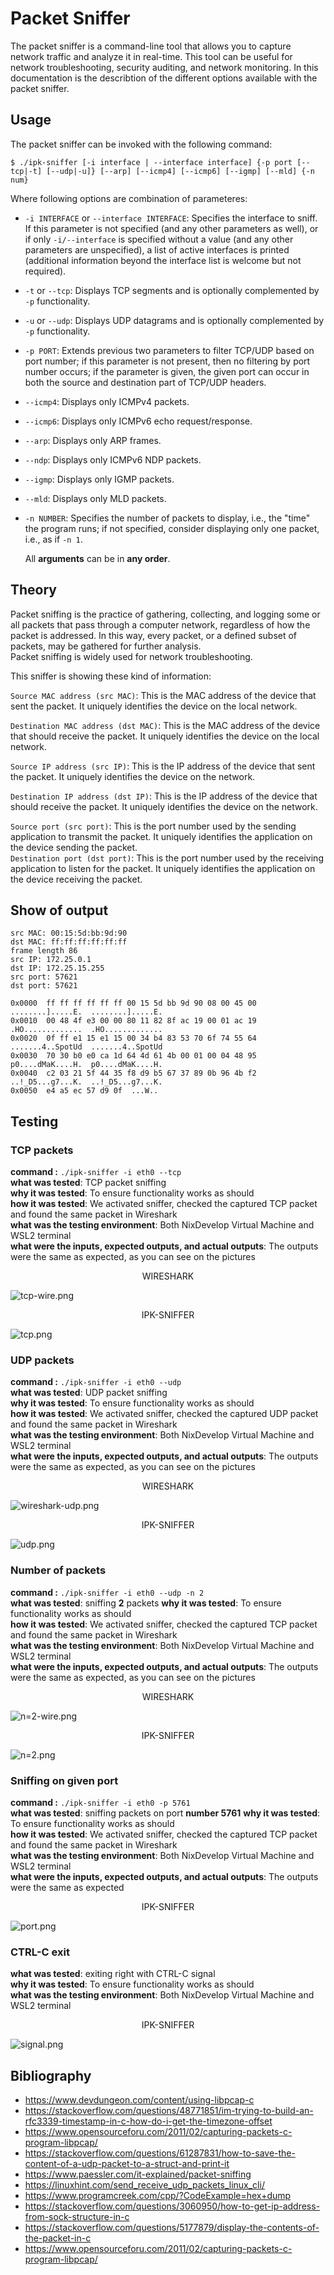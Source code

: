 # Packet Sniffer


The packet sniffer is a command-line tool that allows you to capture network traffic and analyze it in real-time. This tool can be useful for network troubleshooting, security auditing, and network monitoring. In this documentation is the describtion of the different options available with the packet sniffer.

## Usage

The packet sniffer can be invoked with the following command:  
```
$ ./ipk-sniffer [-i interface | --interface interface] {-p port [--tcp|-t] [--udp|-u]} [--arp] [--icmp4] [--icmp6] [--igmp] [--mld] {-n num}
```
Where following options are combination of parameteres:

- `-i INTERFACE` or `--interface INTERFACE`: Specifies the interface to sniff. If this parameter is not specified (and any other parameters as well), or if only `-i/--interface` is specified without a value (and any other parameters are unspecified), a list of active interfaces is printed (additional information beyond the interface list is welcome but not required).

- `-t` or `--tcp`: Displays TCP segments and is optionally complemented by `-p` functionality.

- `-u` or `--udp`: Displays UDP datagrams and is optionally complemented by `-p` functionality.

- `-p PORT`: Extends previous two parameters to filter TCP/UDP based on port number; if this parameter is not present, then no filtering by port number occurs; if the parameter is given, the given port can occur in both the source and destination part of TCP/UDP headers.

- `--icmp4`: Displays only ICMPv4 packets.

- `--icmp6`: Displays only ICMPv6 echo request/response.

- `--arp`: Displays only ARP frames.

- `--ndp`: Displays only ICMPv6 NDP packets.

- `--igmp`: Displays only IGMP packets.

- `--mld`: Displays only MLD packets.

- `-n NUMBER`: Specifies the number of packets to display, i.e., the "time" the program runs; if not specified, consider displaying only one packet, i.e., as if `-n 1`.

  All **arguments** can be in **any order**.

## Theory

Packet sniffing is the practice of gathering, collecting, and logging some or all packets that pass through a computer network, regardless of how the packet is addressed. In this way, every packet, or a defined subset of packets, may be gathered for further analysis.  
Packet sniffing is widely used for network troubleshooting.  

This sniffer is showing these kind of information:

`Source MAC address (src MAC)`: This is the MAC address of the device that sent the packet. It uniquely identifies the device on the local network.  

`Destination MAC address (dst MAC)`: This is the MAC address of the device that should receive the packet. It uniquely identifies the device on the local network.  

`Source IP address (src IP)`: This is the IP address of the device that sent the packet. It uniquely identifies the device on the network. 

`Destination IP address (dst IP)`: This is the IP address of the device that should receive the packet. It uniquely identifies the device on the network.  

`Source port (src port)`: This is the port number used by the sending application to transmit the packet. It uniquely identifies the application on the device sending the packet.  
`Destination port (dst port)`: This is the port number used by the receiving application to listen for the packet. It uniquely identifies the application on the device receiving the packet.

## Show of output
```
src MAC: 00:15:5d:bb:9d:90
dst MAC: ff:ff:ff:ff:ff:ff
frame length 86
src IP: 172.25.0.1
dst IP: 172.25.15.255
src port: 57621
dst port: 57621

0x0000  ff ff ff ff ff ff 00 15 5d bb 9d 90 08 00 45 00  ........].....E.  ........].....E.
0x0010  00 48 4f e3 00 00 80 11 82 8f ac 19 00 01 ac 19  .HO.............  .HO.............
0x0020  0f ff e1 15 e1 15 00 34 b4 83 53 70 6f 74 55 64  .......4..SpotUd  .......4..SpotUd
0x0030  70 30 b0 e0 ca 1d 64 4d 61 4b 00 01 00 04 48 95  p0....dMaK....H.  p0....dMaK....H.
0x0040  c2 03 21 5f 44 35 f8 d9 b5 67 37 89 0b 96 4b f2  ..!_D5...g7...K.  ..!_D5...g7...K.
0x0050  e4 a5 ec 57 d9 0f  ...W..
```

## Testing  

 ### TCP packets
**command :** `./ipk-sniffer -i eth0 --tcp`  
**what was tested**: TCP packet sniffing  
**why it was tested**: To ensure functionality works as should  
**how it was tested**: We activated sniffer, checked the captured TCP packet and found the same packet in Wireshark  
**what was the testing environment**: Both NixDevelop Virtual Machine and WSL2 terminal  
**what were the inputs, expected outputs, and actual outputs**: The outputs were the same as expected, as you can see on the pictures  
<p style="text-align: center;">WIRESHARK</p>  

![tcp-wire.png](/tcp-wire.png)
<p style="text-align: center;">IPK-SNIFFER</p>  

![tcp.png](/tcp.png)

### UDP packets
**command :** `./ipk-sniffer -i eth0 --udp`  
**what was tested**: UDP packet sniffing  
**why it was tested**: To ensure functionality works as should  
**how it was tested**: We activated sniffer, checked the captured UDP packet and found the same packet in Wireshark  
**what was the testing environment**: Both NixDevelop Virtual Machine and WSL2 terminal  
**what were the inputs, expected outputs, and actual outputs**: The outputs were the same as expected, as you can see on the pictures  
<p style="text-align: center;">WIRESHARK</p>  

![wireshark-udp.png](/wireshark-udp.png)
<p style="text-align: center;">IPK-SNIFFER</p>  

![udp.png](/udp.png)

### Number of packets
**command :** `./ipk-sniffer -i eth0 --udp -n 2`  
**what was tested**: sniffing **2** packets 
**why it was tested**: To ensure functionality works as should  
**how it was tested**: We activated sniffer, checked the captured TCP packet and found the same packet in Wireshark  
**what was the testing environment**: Both NixDevelop Virtual Machine and WSL2 terminal  
**what were the inputs, expected outputs, and actual outputs**: The outputs were the same as expected, as you can see on the pictures  
<p style="text-align: center;">WIRESHARK</p>  

![n=2-wire.png](/n=2-wire.png)
<p style="text-align: center;">IPK-SNIFFER</p>  

![n=2.png](/n=2.png)

### Sniffing on given port
**command :** `./ipk-sniffer -i eth0 -p 5761`  
**what was tested**: sniffing packets on port **number 5761** 
**why it was tested**: To ensure functionality works as should  
**how it was tested**: We activated sniffer, checked the captured TCP packet and found the same packet in Wireshark  
**what was the testing environment**: Both NixDevelop Virtual Machine and WSL2 terminal  
**what were the inputs, expected outputs, and actual outputs**: The outputs were the same as expected

<p style="text-align: center;">IPK-SNIFFER</p>  

![port.png](/port.png)

### CTRL-C exit
**what was tested**: exiting right with CTRL-C signal  
**why it was tested**: To ensure functionality works as should   
**what was the testing environment**: Both NixDevelop Virtual Machine and WSL2 terminal  
<p style="text-align: center;">IPK-SNIFFER</p>  

![signal.png](/signal.png)


## Bibliography
* https://www.devdungeon.com/content/using-libpcap-c  
* https://stackoverflow.com/questions/48771851/im-trying-to-build-an-rfc3339-timestamp-in-c-how-do-i-get-the-timezone-offset  
* https://www.opensourceforu.com/2011/02/capturing-packets-c-program-libpcap/  
* https://stackoverflow.com/questions/61287831/how-to-save-the-content-of-a-udp-packet-to-a-struct-and-print-it  
* https://www.paessler.com/it-explained/packet-sniffing  
* https://linuxhint.com/send_receive_udp_packets_linux_cli/  
* https://www.programcreek.com/cpp/?CodeExample=hex+dump  
* https://stackoverflow.com/questions/3060950/how-to-get-ip-address-from-sock-structure-in-c  
* https://stackoverflow.com/questions/5177879/display-the-contents-of-the-packet-in-c  
* https://www.opensourceforu.com/2011/02/capturing-packets-c-program-libpcap/  
